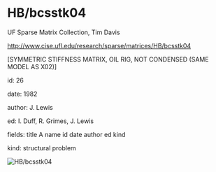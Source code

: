 # HB/bcsstk04

 UF Sparse Matrix Collection, Tim Davis

 http://www.cise.ufl.edu/research/sparse/matrices/HB/bcsstk04

 [SYMMETRIC STIFFNESS MATRIX, OIL RIG, NOT CONDENSED (SAME MODEL AS X02)]

 id: 26

 date: 1982

 author: J. Lewis

 ed: I. Duff, R. Grimes, J. Lewis

 fields: title A name id date author ed kind

 kind: structural problem

![HB/bcsstk04](http://www2.research.att.com/~yifanhu/GALLERY/GRAPHS/GIF_SMALL/HB@bcsstk04.gif)